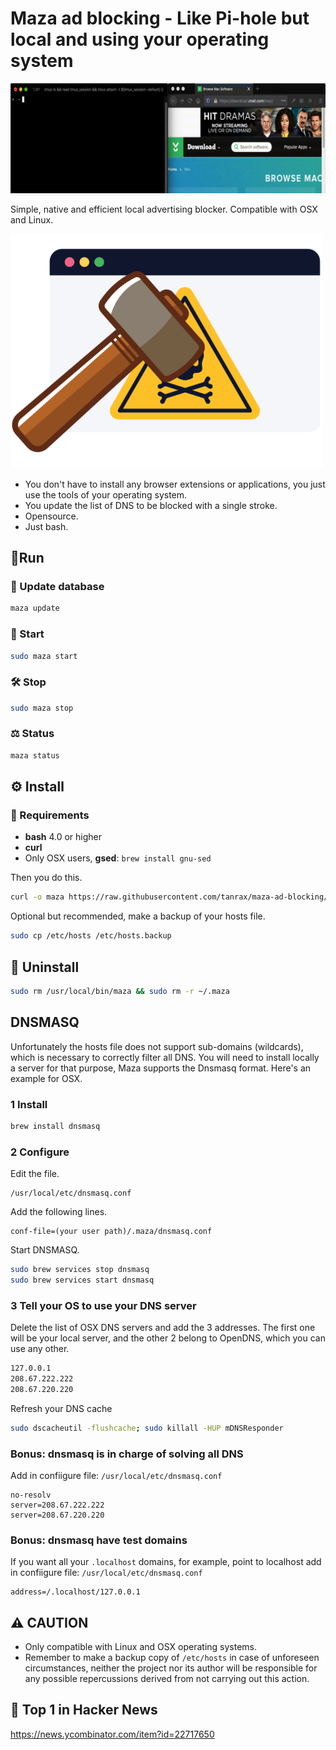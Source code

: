 # Maza ad blocking - Like Pi-hole but local and using your operating system

<img alt="demo" src="media/demo.gif">

Simple, native and efficient local advertising blocker. Compatible with OSX and Linux.

<img alt="maza logo" src="media/maza.png" width="500">

- You don't have to install any browser extensions or applications, you just use the tools of your operating system.
- You update the list of DNS to be blocked with a single stroke.
- Opensource.
- Just bash.

## 🏃‍Run

### 📡 Update database 

``` bash
maza update 
```

### 🔨 Start

``` bash
sudo maza start 
```

### 🛠 Stop

``` bash
sudo maza stop 
```

### ⚖️ Status

``` bash
maza status 
```

## ⚙️ Install 

### 👀 Requirements 

- **bash** 4.0 or higher
- **curl**
- Only OSX users, **gsed**: `brew install gnu-sed`

Then you do this.

``` bash
curl -o maza https://raw.githubusercontent.com/tanrax/maza-ad-blocking/master/maza && chmod +x maza && sudo mv maza /usr/local/bin
```

Optional but recommended, make a backup of your hosts file.

``` bash
sudo cp /etc/hosts /etc/hosts.backup
```

## 🔪 Uninstall

``` bash
sudo rm /usr/local/bin/maza && sudo rm -r ~/.maza
```

## DNSMASQ

Unfortunately the hosts file does not support sub-domains (wildcards), which is necessary to correctly filter all DNS. You will need to install locally a server for that purpose, Maza supports the Dnsmasq format. Here's an example for OSX.

### 1 Install

```bash
brew install dnsmasq
```

### 2 Configure

Edit the file.

```
/usr/local/etc/dnsmasq.conf
```

Add the following lines.

```
conf-file=(your user path)/.maza/dnsmasq.conf
```

Start DNSMASQ.

```bash
sudo brew services stop dnsmasq
sudo brew services start dnsmasq
```

### 3 Tell your OS to use your DNS server

Delete the list of OSX DNS servers and add the 3 addresses. The first one will be your local server, and the other 2 belong to OpenDNS, which you can use any other.

```bash
127.0.0.1
208.67.222.222
208.67.220.220
```

Refresh your DNS cache

```bash
sudo dscacheutil -flushcache; sudo killall -HUP mDNSResponder
```

### Bonus: dnsmasq is in charge of solving all DNS

Add in confiigure file: `/usr/local/etc/dnsmasq.conf`

```
no-resolv
server=208.67.222.222
server=208.67.220.220
```

### Bonus: dnsmasq have test domains

If you want all your `.localhost` domains, for example, point to localhost add in confiigure file: `/usr/local/etc/dnsmasq.conf`

```
address=/.localhost/127.0.0.1
```

## ⚠️ CAUTION

- Only compatible with Linux and OSX operating systems.
- Remember to make a backup copy of `/etc/hosts` in case of unforeseen circumstances, neither the project nor its author will be responsible for any possible repercussions derived from not carrying out this action.

## 🥇 Top 1 in Hacker News

https://news.ycombinator.com/item?id=22717650
